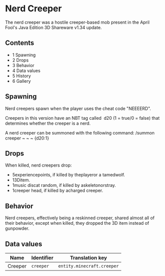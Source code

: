# Nerd Creeper
The nerd creeper was a hostile creeper-based mob present in the April Fool's Java Edition 3D Shareware v1.34 update.

## Contents
- 1 Spawning
- 2 Drops
- 3 Behavior
- 4 Data values
- 5 History
- 6 Gallery

## Spawning
Nerd creepers spawn when the player uses the cheat code "NEEEERD".

Creepers in this version have an NBT tag called  d20 (1 = true/0 = false) that determines whether the creeper is a nerd.

A nerd creeper can be summoned with the following command: /summon creeper ~ ~ ~ {d20:1}

## Drops
When killed, nerd creepers drop: 

- 5experiencepoints, if killed by theplayeror a tamedwolf.
- 13Ditem.
- 1music discat random, if killed by askeletonorstray.
- 1creeper head, if killed by acharged creeper.

## Behavior
Nerd creepers, effectively being a reskinned creeper, shared almost all of their behavior, except when killed, they dropped the 3D item instead of gunpowder.

## Data values
| Name    | Identifier | Translation key            |
|---------|------------|----------------------------|
| Creeper | `creeper`  | `entity.minecraft.creeper` |

